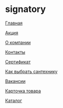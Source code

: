# signatory
<p><a href="https://efekta.github.io/signatory/index.html">Главная</a></p>
<p><a href="https://efekta.github.io/signatory/discount.html">Акция</a></p>
<p><a href="https://efekta.github.io/signatory/about.html">О компании</a></p>
<p><a href="https://efekta.github.io/signatory/contacts.html">Контакты</a></p>
<p><a href="https://efekta.github.io/signatory/sertific.html">Сертификат</a></p>
<p><a href="https://efekta.github.io/signatory/how-choose.html">Как выбрать сантехнику</a></p>
<p><a href="https://efekta.github.io/signatory/vacancies.html">Вакансии</a></p>
<p><a href="https://efekta.github.io/signatory/card-prod.html">Карточка товара</a></p>
<p><a href="https://efekta.github.io/signatory/catalog.html">Каталог</a></p>